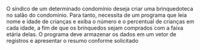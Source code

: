 O síndico de um determinado condomínio deseja criar uma brinquedoteca no salão do condomínio. Para tanto, necessita de um programa que leia nome e idade de crianças e exiba o número e o percentual de crianças em cada idade, a fim de que os brinquedos sejam comprados com a faixa etária delas. O programa deve armazenar os dados em um vetor de registros e apresentar o resumo conforme solicitado